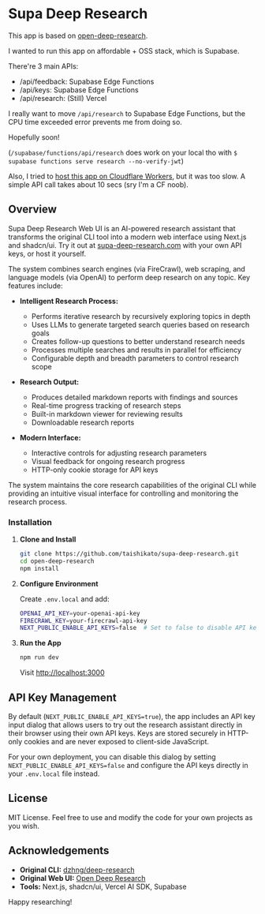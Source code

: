 # Supa Deep Research

This app is based on [open-deep-research](https://github.com/fdarkaou/open-deep-research).

I wanted to run this app on affordable + OSS stack, which is Supabase.

There're 3 main APIs:
- /api/feedback: Supabase Edge Functions
- /api/keys: Supabase Edge Functions
- /api/research: (Still) Vercel

I really want to move `/api/research` to Supabase Edge Functions, but the CPU time exceeded error prevents me from doing so.

Hopefully soon!

(`/supabase/functions/api/research` does work on your local tho with `$ supabase functions serve research --no-verify-jwt`)

Also, I tried to [host this app on Cloudflare Workers](https://x.com/martindonadieu/status/1889630161819074988), but it was too slow. A simple API call takes about 10 secs (sry I'm a CF noob).

## Overview

Supa Deep Research Web UI is an AI-powered research assistant that transforms the original CLI tool into a modern web interface using Next.js and shadcn/ui. Try it out at [supa-deep-research.com](https://www.supa-deep-research.com) with your own API keys, or host it yourself.

The system combines search engines (via FireCrawl), web scraping, and language models (via OpenAI) to perform deep research on any topic. Key features include:

- **Intelligent Research Process:**

  - Performs iterative research by recursively exploring topics in depth
  - Uses LLMs to generate targeted search queries based on research goals
  - Creates follow-up questions to better understand research needs
  - Processes multiple searches and results in parallel for efficiency
  - Configurable depth and breadth parameters to control research scope

- **Research Output:**

  - Produces detailed markdown reports with findings and sources
  - Real-time progress tracking of research steps
  - Built-in markdown viewer for reviewing results
  - Downloadable research reports

- **Modern Interface:**
  - Interactive controls for adjusting research parameters
  - Visual feedback for ongoing research progress
  - HTTP-only cookie storage for API keys

The system maintains the core research capabilities of the original CLI while providing an intuitive visual interface for controlling and monitoring the research process.


### Installation

1. **Clone and Install**

   ```bash
   git clone https://github.com/taishikato/supa-deep-research.git
   cd open-deep-research
   npm install
   ```

2. **Configure Environment**

   Create `.env.local` and add:

   ```bash
   OPENAI_API_KEY=your-openai-api-key
   FIRECRAWL_KEY=your-firecrawl-api-key
   NEXT_PUBLIC_ENABLE_API_KEYS=false  # Set to false to disable API key dialog
   ```

3. **Run the App**
   ```bash
   npm run dev
   ```
   Visit [http://localhost:3000](http://localhost:3000)

## API Key Management

By default (`NEXT_PUBLIC_ENABLE_API_KEYS=true`), the app includes an API key input dialog that allows users to try out the research assistant directly in their browser using their own API keys. Keys are stored securely in HTTP-only cookies and are never exposed to client-side JavaScript.

For your own deployment, you can disable this dialog by setting `NEXT_PUBLIC_ENABLE_API_KEYS=false` and configure the API keys directly in your `.env.local` file instead.

## License

MIT License. Feel free to use and modify the code for your own projects as you wish.

## Acknowledgements

- **Original CLI:** [dzhng/deep-research](https://github.com/dzhng/deep-research)
- **Original Web UI:** [Open Deep Research](https://anotherwrapper.com/open-deep-research)
- **Tools:** Next.js, shadcn/ui, Vercel AI SDK, Supabase

Happy researching!
